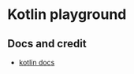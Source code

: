 Kotlin playground
=================

## Docs and credit
- [kotlin docs](https://kotlinlang.org/docs)